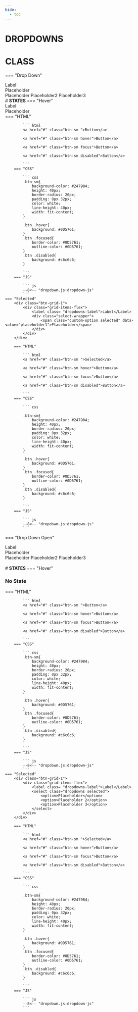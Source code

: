 ```yaml
---
hide:
  - toc
---
```

# **DROPDOWNS**

# **CLASS**

=== "Drop Down"
    <div class="btn-grid-1">
        <div class="grid-items-flex">
            <label class= "dropdowns-label">Label</Label>
                <div class="select-wrapper">
                    <div class="select">
                        <div class="select__trigger"><span>Placeholder</span>
                            <div class="arrow"></div>
                        </div>
                        <div class="custom-options">
                            <span class="custom-option" data-value="placeholder1">Placeholder</span>
                            <span class="custom-option" data-value="placeholder2">Placeholder2</span>
                            <span class="custom-option" data-value="placeholder3">Placeholder3</span>
                        </div>
                    </div>
                </div> 
        </div>
    </div>
    # **STATES**
    === "Hover"
        <div class="btn-grid-1">
            <div class="grid-items-flex">
                <label class= "dropdowns-label">Label</Label>
                <div class="select-wrapper">
                    <span class="custom-option hovered" data-value="placeholder1">Placeholder</span>
                </div> 
            </div>
        </div>
        === "HTML"

            ``` html
            <a href="#" class="btn-sm ">Button</a>

            <a href="#" class="btn-sm hover">Button</a>

            <a href="#" class="btn-sm focus">Button</a>

            <a href="#" class="btn-sm disabled">Button</a>
            
            ```
        === "CSS"

            ``` css
            .btn-sm{
                background-color: #247984;
                height: 40px;
                border-radius: 20px;
                padding: 0px 32px;
                color: white;
                line-height: 40px;
                width: fit-content;
            }

            .btn .hover{
                background: #0D5761;
            }
            .btn .focused{
                border-color: #0D5761;
                outline-color: #0D5761;
            }
            .btn .disabled{
                background: #c6c6c6;
            }
            
            ```
        === "JS"

            ``` js
            --8<-- "dropdown.js:dropdown-js"
            ```
    === "Selected"
        <div class="btn-grid-1">
            <div class="grid-items-flex">
                <label class= "dropdowns-label">Label</Label>
                <div class="select-wrapper">
                    <span class="custom-option selected" data-value="placeholder1">Placeholder</span>
                </div> 
            </div>
        </div>
        
        === "HTML"

            ``` html
            <a href="#" class="btn-sm ">Selected</a>

            <a href="#" class="btn-sm hover">Button</a>

            <a href="#" class="btn-sm focus">Button</a>

            <a href="#" class="btn-sm disabled">Button</a>
            
            ```
        === "CSS"

            ``` css

            .btn-sm{
                background-color: #247984;
                height: 40px;
                border-radius: 20px;
                padding: 0px 32px;
                color: white;
                line-height: 40px;
                width: fit-content;
            }

            .btn .hover{
                background: #0D5761;
            }
            .btn .focused{
                border-color: #0D5761;
                outline-color: #0D5761;
            }
            .btn .disabled{
                background: #c6c6c6;
            }
            
            ```
        === "JS"

            ``` js
            --8<-- "dropdown.js:dropdown-js"
            ```
=== "Drop Down Open"
    <div class="btn-grid-1">
        <div class="grid-items-flex dropdown-grid">
            <label class= "dropdowns-label">Label</Label>
            <div class="select-wrapper">
                    <div class="select opened">
                        <div class="select__trigger"><span>Placeholder</span>
                            <div class="arrow"></div>
                        </div>
                        <div class="custom-options">
                            <span class="custom-option selected" data-value="placeholder1">Placeholder</span>
                            <span class="custom-option" data-value="placeholder2">Placeholder2</span>
                            <span class="custom-option dropdown-placeholder-hover-color" data-value="placeholder3">Placeholder3</span>
                        </div>
                    </div>
                </div>  
        </div>
    </div>
    # **STATES**
    === "Hover"
        <div class="btn-grid-1">
            <div class="grid-items-flex">
                <h3>No State</h3>
            </div>
        </div>
        === "HTML"

            ``` html
            <a href="#" class="btn-sm ">Button</a>

            <a href="#" class="btn-sm hover">Button</a>

            <a href="#" class="btn-sm focus">Button</a>

            <a href="#" class="btn-sm disabled">Button</a>
            
            ```
        === "CSS"

            ``` css
            .btn-sm{
                background-color: #247984;
                height: 40px;
                border-radius: 20px;
                padding: 0px 32px;
                color: white;
                line-height: 40px;
                width: fit-content;
            }

            .btn .hover{
                background: #0D5761;
            }
            .btn .focused{
                border-color: #0D5761;
                outline-color: #0D5761;
            }
            .btn .disabled{
                background: #c6c6c6;
            }
            
            ```
        === "JS"

            ``` js
            --8<-- "dropdown.js:dropdown-js"
            ```
    === "Selected"
        <div class="btn-grid-1">
            <div class="grid-items-flex">
                <label class= "dropdowns-label">Label</Label>
                <select class="dropdowns selected">
                    <option>Placeholder</option>
                    <option>Placeholder 2</option>
                    <option>Placeholder 3</option>
                </select> 
            </div>
        </div>
        
        === "HTML"

            ``` html
            <a href="#" class="btn-sm ">Selected</a>

            <a href="#" class="btn-sm hover">Button</a>

            <a href="#" class="btn-sm focus">Button</a>

            <a href="#" class="btn-sm disabled">Button</a>
            
            ```
        === "CSS"

            ``` css

            .btn-sm{
                background-color: #247984;
                height: 40px;
                border-radius: 20px;
                padding: 0px 32px;
                color: white;
                line-height: 40px;
                width: fit-content;
            }

            .btn .hover{
                background: #0D5761;
            }
            .btn .focused{
                border-color: #0D5761;
                outline-color: #0D5761;
            }
            .btn .disabled{
                background: #c6c6c6;
            }
            
            ```
        === "JS"

            ``` js
            --8<-- "dropdown.js:dropdown-js"
            ```